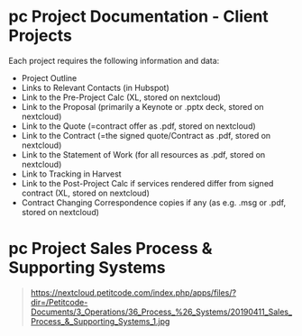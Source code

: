 <!-- TITLE: Documentation -->
<!-- SUBTITLE: A Quick Summary of Necessary Documentation -->

# pc Project Documentation - Client Projects

Each project requires the following information and data: 
- Project Outline
- Links to Relevant Contacts (in Hubspot)
- Link to the Pre-Project Calc (XL, stored on nextcloud)
- Link to the Proposal (primarily a Keynote or .pptx deck, stored on nextcloud)
- Link to the Quote (=contract offer as .pdf, stored on nextcloud)
- Link to the Contract (=the signed quote/Contract as .pdf, stored on nextcloud)
- Link to the Statement of Work (for all resources as .pdf, stored on nextcloud)
- Link to Tracking in Harvest
- Link to the Post-Project Calc if services rendered differ from signed contract (XL, stored on nextcloud)
- Contract Changing Correspondence copies if any (as e.g. .msg or .pdf, stored on nextcloud)


# pc Project Sales Process & Supporting Systems
> https://nextcloud.petitcode.com/index.php/apps/files/?dir=/Petitcode-Documents/3_Operations/36_Process_%26_Systems/20190411_Sales_Process_&_Supporting_Systems_1.jpg

